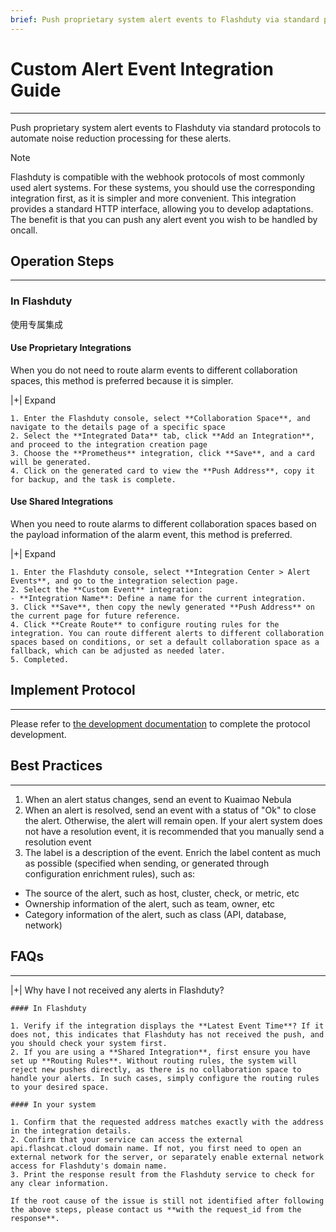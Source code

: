 ```yaml
---
brief: Push proprietary system alert events to Flashduty via standard protocols to automate noise reduction processing for these alerts.
---
```


# Custom Alert Event Integration Guide

---

Push proprietary system alert events to Flashduty via standard protocols to automate noise reduction processing for these alerts.

> [!NOTE]
> Flashduty is compatible with the webhook protocols of most commonly used alert systems. For these systems, you should use the corresponding integration first, as it is simpler and more convenient. This integration provides a standard HTTP interface, allowing you to develop adaptations. The benefit is that you can push any alert event you wish to be handled by oncall.

## Operation Steps
---

### In Flashduty

使用专属集成

#### Use Proprietary Integrations

When you do not need to route alarm events to different collaboration spaces, this method is preferred because it is simpler.


|+| Expand

    1. Enter the Flashduty console, select **Collaboration Space**, and navigate to the details page of a specific space
    2. Select the **Integrated Data** tab, click **Add an Integration**, and proceed to the integration creation page
    3. Choose the **Prometheus** integration, click **Save**, and a card will be generated.
    4. Click on the generated card to view the **Push Address**, copy it for backup, and the task is complete.

#### Use Shared Integrations

When you need to route alarms to different collaboration spaces based on the payload information of the alarm event, this method is preferred.


|+| Expand

    1. Enter the Flashduty console, select **Integration Center > Alert Events**, and go to the integration selection page.
    2. Select the **Custom Event** integration:
    - **Integration Name**: Define a name for the current integration.
    3. Click **Save**, then copy the newly generated **Push Address** on the current page for future reference.
    4. Click **Create Route** to configure routing rules for the integration. You can route different alerts to different collaboration spaces based on conditions, or set a default collaboration space as a fallback, which can be adjusted as needed later.
    5. Completed.


## Implement Protocol
---

Please refer to [the development documentation](https://developer.flashcat.cloud/zh/flashduty/custom-alert) to complete the protocol development.

## Best Practices
---

1. When an alert status changes, send an event to Kuaimao Nebula
2. When an alert is resolved, send an event with a status of "Ok" to close the alert. Otherwise, the alert will remain open. If your alert system does not have a resolution event, it is recommended that you manually send a resolution event
3. The label is a description of the event. Enrich the label content as much as possible (specified when sending, or generated through configuration enrichment rules), such as:
- The source of the alert, such as host, cluster, check, or metric, etc
- Ownership information of the alert, such as team, owner, etc
- Category information of the alert, such as class (API, database, network)


## FAQs
---


|+| Why have I not received any alerts in Flashduty?

    #### In Flashduty

    1. Verify if the integration displays the **Latest Event Time**? If it does not, this indicates that Flashduty has not received the push, and you should check your system first.
    2. If you are using a **Shared Integration**, first ensure you have set up **Routing Rules**. Without routing rules, the system will reject new pushes directly, as there is no collaboration space to handle your alerts. In such cases, simply configure the routing rules to your desired space.

    #### In your system

    1. Confirm that the requested address matches exactly with the address in the integration details.
    2. Confirm that your service can access the external api.flashcat.cloud domain name. If not, you first need to open an external network for the server, or separately enable external network access for Flashduty's domain name.
    3. Print the response result from the Flashduty service to check for any clear information.

    If the root cause of the issue is still not identified after following the above steps, please contact us **with the request_id from the response**.